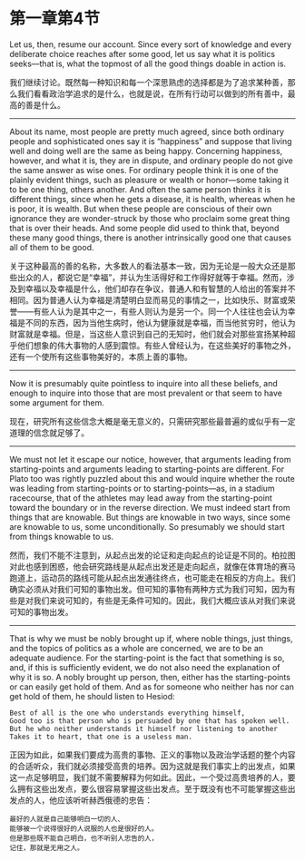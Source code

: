 # 第一章第4节

Let us, then, resume our account. Since every sort of knowledge and every deliberate choice reaches after some good, let us say what it is politics seeks—that is, what the topmost of all the good things doable in action is.

我们继续讨论。既然每一种知识和每一个深思熟虑的选择都是为了追求某种善，那么我们看看政治学追求的是什么，也就是说，在所有行动可以做到的所有善中，最高的善是什么。

---

About its name, most people are pretty much agreed, since both ordinary people and sophisticated ones say it is “happiness” and suppose that living well and doing well are the same as being happy. Concerning happiness, however, and what it is, they are in dispute, and ordinary people do not give the same answer as wise ones. For ordinary people think it is one of the plainly evident things, such as pleasure or wealth or honor—some taking it to be one thing, others another. And often the same person thinks it is different things, since when he gets a disease, it is health, whereas when he is poor, it is wealth. But when these people are conscious of their own ignorance they are wonder-struck by those who proclaim some great thing that is over their heads. And some people did used to think that, beyond these many good things, there is another intrinsically good one that causes all of them to be good.

关于这种最高的善的名称，大多数人的看法基本一致，因为无论是一般大众还是那些出众的人，都说它是“幸福”，并认为生活得好和工作得好就等于幸福。然而，涉及到幸福以及幸福是什么，他们却存在争议，普通人和有智慧的人给出的答案并不相同。因为普通人认为幸福是清楚明白显而易见的事情之一，比如快乐、财富或荣誉——有些人认为是其中之一，有些人则认为是另一个。同一个人往往也会认为幸福是不同的东西，因为当他生病时，他认为健康就是幸福，而当他贫穷时，他认为财富就是幸福。但是，当这些人意识到自己的无知时，他们就会对那些宣扬某种超乎他们想象的伟大事物的人感到震惊。有些人曾经认为，在这些美好的事物之外，还有一个使所有这些事物美好的，本质上善的事物。

---

Now it is presumably quite pointless to inquire into all these beliefs, and enough to inquire into those that are most prevalent or that seem to have some argument for them.

现在，研究所有这些信念大概是毫无意义的，只需研究那些最普遍的或似乎有一定道理的信念就足够了。

---

We must not let it escape our notice, however, that arguments leading from starting-points and arguments leading to starting-points are different. For Plato too was rightly puzzled about this and would inquire whether the route was leading from starting-points or to starting-points—as, in a stadium racecourse, that of the athletes may lead away from the starting-point toward the boundary or in the reverse direction. We must indeed start from things that are knowable. But things are knowable in two ways, since some are knowable to us, some unconditionally. So presumably we should start from things knowable to us.

然而，我们不能不注意到，从起点出发的论证和走向起点的论证是不同的。柏拉图对此也感到困惑，他会研究路线是从起点出发还是走向起点，就像在体育场的赛马跑道上，运动员的路线可能从起点出发通往终点，也可能走在相反的方向上。我们确实必须从对我们可知的事物出发。但可知的事物有两种方式为我们可知，因为有些是对我们来说可知的，有些是无条件可知的。因此，我们大概应该从对我们来说可知的事物出发。


---


That is why we must be nobly brought up if, where noble things, just things, and the topics of politics as a whole are concerned, we are to be an adequate audience. For the starting-point is the fact that something is so, and, if this is sufficiently evident, we do not also need the explanation of why it is so. A nobly brought up person, then, either has the starting-points or can easily get hold of them. And as for someone who neither has nor can get hold of them, he should listen to Hesiod:

```
Best of all is the one who understands everything himself,
Good too is that person who is persuaded by one that has spoken well.
But he who neither understands it himself nor listening to another
Takes it to heart, that one is a useless man.
```


正因为如此，如果我们要成为高贵的事物、正义的事物以及政治学话题的整个内容的合适听众，我们就必须接受高贵的培养。因为这就是我们事实上的出发点，如果这一点足够明显，我们就不需要解释为何如此。因此，一个受过高贵培养的人，要么拥有这些出发点，要么很容易掌握这些出发点。至于既没有也不可能掌握这些出发点的人，他应该听听赫西俄德的忠告：

```
最好的人就是自己能够明白一切的人、
能够被一个说得很好的人说服的人也是很好的人。
但是那些既不能自己明白，也不听别人忠告的人，
记住，那就是无用之人。
```